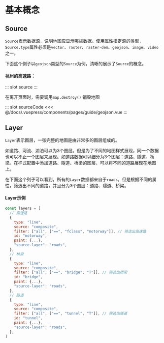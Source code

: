 # 基本概念

## Source
`Source`表示数据源，说明地图应显示哪些数据。使用属性指定源的类型，`Source.type`属性必须是`vector`、`raster`、`raster-dem`、`geojson`、`image`、`video`之一。

下面这个例子以`geojson`类型的`Source`为例，清晰的展示了`Source`的概念。

#### 杭州的高速路：

<demo-block>
::: slot source
<pages-guide-geojson></pages-guide-geojson>
:::


在离开页面时，需要调用`map.destroy()` 销毁地图

::: slot sourceCode
<<< @/docs/.vuepress/components/pages/guide/geojson.vue
:::

</demo-block>

## Layer
`Layer`表示图层，一张完整的地图是由非常多的图层组成的。

如道路、河流、湖泊可以为3个图层。但是为了不同的地图样式展现，同一个数据也可以不止一个图层来展现。如道路数据可以细分为3个图层：道路、隧道、桥梁。在样式配置中添加道路、隧道、桥梁的图层，可以将不同的道路展现在地图上。

在下面这个列子可以看到，所有的`Layer`数据都来自于`roads`，但是根据不同的属性，筛选出不同的道路，并且分为3个图层：道路、隧道、桥梁。

#### Layer示例
```js
const layers = [
  // 高速路
  {
    type: "line",
    source: "composite",
    filter: ["all", ["==", "fclass", "motorway"]], // 筛选出高速路
    id: "motorway",
    paint: {...},
    "source-layer": "roads",
  },
  // 桥梁
  {
    type: "line",
    source: "composite",
    filter: ["all", ["==", "bridge", "T"]], // 筛选出桥梁
    id: "bridge",
    paint: {...},
    "source-layer": "roads",
  },
  // 隧道
  {
    type: "line",
    source: "composite",
    filter: ["all", ["==", "tunnel", "T"]], // 筛选出隧道
    id: "tunnel",
    paint: {...},
    "source-layer": "roads",
  },
]
```